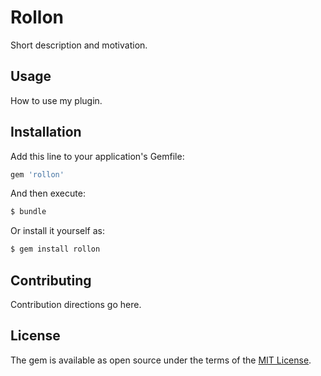 # Rollon
Short description and motivation.

## Usage
How to use my plugin.

## Installation
Add this line to your application's Gemfile:

```ruby
gem 'rollon'
```

And then execute:
```bash
$ bundle
```

Or install it yourself as:
```bash
$ gem install rollon
```

## Contributing
Contribution directions go here.

## License
The gem is available as open source under the terms of the [MIT License](http://opensource.org/licenses/MIT).
